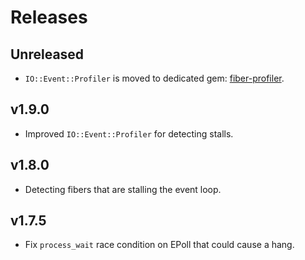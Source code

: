 # Releases

## Unreleased

  - `IO::Event::Profiler` is moved to dedicated gem: [fiber-profiler](https://github.com/socketry/fiber-profiler).

## v1.9.0

  - Improved `IO::Event::Profiler` for detecting stalls.

## v1.8.0

  - Detecting fibers that are stalling the event loop.

## v1.7.5

  - Fix `process_wait` race condition on EPoll that could cause a hang.
